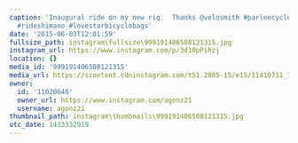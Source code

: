 ```yaml
---
caption: 'Inaugural ride on my new rig.  Thanks @velosmith #parleecycles #envecomposites
  #rideshimano #lovestarbicyclebags'
date: '2015-06-03T12:01:59'
fullsize_path: instagram\fullsize\999191406508121315.jpg
instagram_url: https://www.instagram.com/p/3d10pPihzj
location: {}
media_id: '999191406508121315'
media_url: https://scontent.cdninstagram.com/t51.2885-15/e15/11410711_1592679441002809_423142158_n.jpg?ig_cache_key=OTk5MTkxNDA2NTA4MTIxMzE1.2
owner:
  id: '11020646'
  owner_url: https://www.instagram.com/agonz21
  username: agonz21
thumbnail_path: instagram\thumbnails\999191406508121315.jpg
utc_date: 1433332919
---
```

